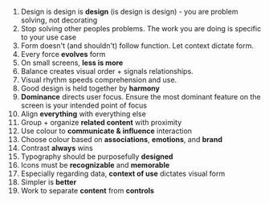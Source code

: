 1. Design is design is **design** (is design is design) - you are problem solving, not decorating
2. Stop solving other peoples problems.  The work you are doing is specific to your use case
3. Form doesn't (and shouldn't) follow function.  Let context dictate form.
4. Every force **evolves** form
5. On small screens, **less is more**
6. Balance creates visual order + signals relationships.
7. Visual rhythm speeds comprehension and use.
8. Good design is held together by **harmony**
9. **Dominance** directs user focus.  Ensure the most dominant feature on the screen is your intended point of focus
10. Align **everything** with everything else
11. Group + organize **related content** with proximity
12. Use colour to **communicate & influence** interaction
13. Choose colour based on **associations**, **emotions**, and **brand**
14. Contrast **always** wins
15. Typography should be purposefully **designed**
16. Icons must be **recognizable** and **memorable**
17. Especially regarding data, **context of use** dictates visual form
18. Simpler is **better**
19. Work to separate **content** from **controls**